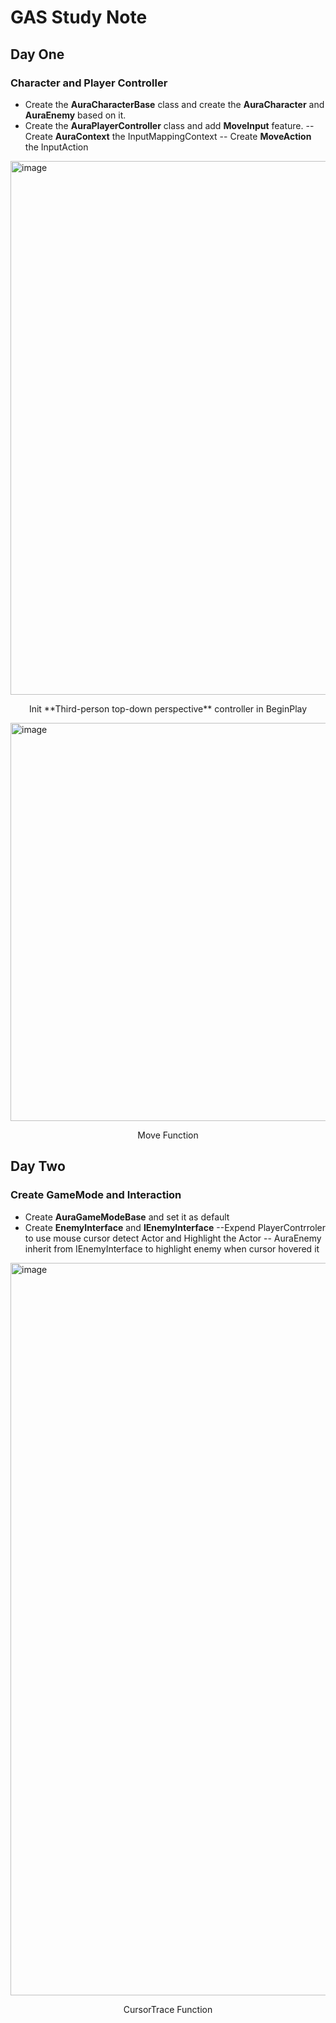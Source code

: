 #  GAS Study Note
## Day One
### Character and Player Controller
- Create the **AuraCharacterBase** class and create the **AuraCharacter** and **AuraEnemy** based on it.
- Create the **AuraPlayerController** class and add **MoveInput** feature.
-- Create **AuraContext** the InputMappingContext
-- Create **MoveAction** the InputAction
<img width="1888" height="854" alt="image" src="https://github.com/user-attachments/assets/a5ad05ba-350f-4167-be38-ae047fe03e79" />
<p align="center">Init **Third-person top-down perspective** controller in BeginPlay</p>

<img width="1270" height="637" alt="image" src="https://github.com/user-attachments/assets/736b279d-7771-47c7-9ba5-ad60e382ee06" />
<p align="center">Move Function</p>

## Day Two
### Create GameMode and Interaction
- Create **AuraGameModeBase** and set it as default
- Create **EnemyInterface** and **IEnemyInterface**
--Expend PlayerContrroler to use mouse cursor detect Actor and Highlight the Actor
-- AuraEnemy inherit from IEnemyInterface to highlight enemy when cursor hovered it
<img width="1318" height="1172" alt="image" src="https://github.com/user-attachments/assets/740b083d-718b-4194-bd9b-f98eba779e17" />
<p align="center">CursorTrace Function</p>

